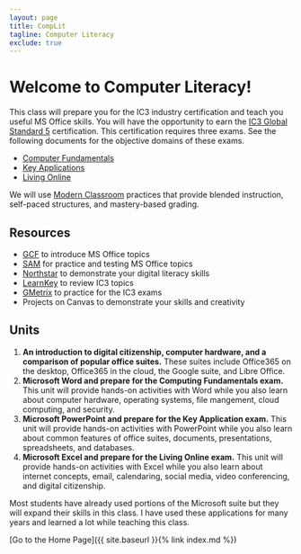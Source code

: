 ```yaml
---
layout: page
title: CompLit
tagline: Computer Literacy
exclude: true
---
```

# Welcome to Computer Literacy!

This class will prepare you for the IC3 industry certification and teach you useful MS Office skills. You will have the opportunity to earn the [IC3 Global Standard 5](https://certiport.pearsonvue.com/Certifications/IC3/Digital-Literacy-Certification/Certify/IC3-Global-Standard-5) certification. This certification requires three exams. See the following documents for the objective domains of these exams.

- [Computer Fundamentals](https://certiport.pearsonvue.com/fc/ic3/gs5/od/computing-fundamentals)
- [Key Applications](https://certiport.pearsonvue.com/fc/ic3/gs5/od/key-applications)
- [Living Online](https://certiport.pearsonvue.com/fc/ic3/gs5/od/living-online)

We will use [Modern Classroom](https://www.modernclassrooms.org/) practices that provide blended instruction, self-paced structures, and mastery-based grading.

## Resources
* [GCF](https://edu.gcfglobal.org/en/topics/office/) to introduce MS Office topics
* [SAM](https://www.cengage.com/sam/) for practice and testing MS Office topics
* [Northstar](https://www.digitalliteracyassessment.org/) to demonstrate your digital literacy skills
* [LearnKey](https://educationsolutions.learnkey.com/certiport) to review IC3 topics
* [GMetrix](https://www.gmetrix.com/Products/Details/IC3-GS5-Full-Suite-Practice-Tests) to practice for the IC3 exams
* Projects on Canvas to demonstrate your skills and creativity

## Units
1. **An introduction to digital citizenship, computer hardware, and a comparison of popular office suites.** These suites include Office365 on the desktop, Office365 in the cloud, the Google suite, and Libre Office.
1. **Microsoft Word and prepare for the Computing Fundamentals exam.** This unit will provide hands-on activities with Word while you also learn about computer hardware, operating systems, file mangement, cloud computing, and security.
1. **Microsoft PowerPoint and prepare for the Key Application exam.** This unit will provide hands-on activities with PowerPoint while you also learn about common features of office suites, documents, presentations, spreadsheets, and databases.
1. **Microsoft Excel and prepare for the Living Online exam.** This unit will provide hands-on activities with Excel while you also learn about internet concepts, email, calendaring, social media, video conferencing, and digital citizenship.

Most students have already used portions of the Microsoft suite but they will expand their skills in this class. I have used these applications for many years and learned a lot while teaching this class.

[Go to the Home Page]({{ site.baseurl }}{% link index.md %})
